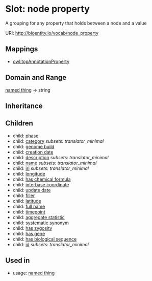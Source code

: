 # Slot: node property


A grouping for any property that holds between a node and a value

URI: http://bioentity.io/vocab/node_property
## Mappings

 * [owl:topAnnotationProperty](http://purl.obolibrary.org/obo/owl_topAnnotationProperty)
## Domain and Range

[named thing](NamedThing.md) -> string
## Inheritance

## Children

 *  child: [phase](phase.md)
 *  child: [category](category.md) *subsets: translator_minimal*
 *  child: [genome build](genome_build.md)
 *  child: [creation date](creation_date.md)
 *  child: [description](description.md) *subsets: translator_minimal*
 *  child: [name](name.md) *subsets: translator_minimal*
 *  child: [iri](iri.md) *subsets: translator_minimal*
 *  child: [longitude](longitude.md)
 *  child: [has chemical formula](has_chemical_formula.md)
 *  child: [interbase coordinate](interbase_coordinate.md)
 *  child: [update date](update_date.md)
 *  child: [filler](filler.md)
 *  child: [latitude](latitude.md)
 *  child: [full name](full_name.md)
 *  child: [timepoint](timepoint.md)
 *  child: [aggregate statistic](aggregate_statistic.md)
 *  child: [systematic synonym](systematic_synonym.md)
 *  child: [has zygosity](has_zygosity.md)
 *  child: [has gene](has_gene.md)
 *  child: [has biological sequence](has_biological_sequence.md)
 *  child: [id](id.md) *subsets: translator_minimal*
## Used in

 *  usage: [named thing](NamedThing.md)
